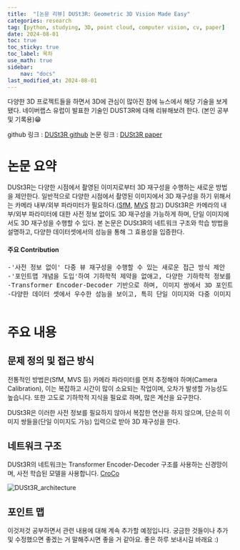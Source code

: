 ```yaml
---
title:  "[논문 리뷰] DUSt3R: Geometric 3D Vision Made Easy" 
categories: research
tag: [python, studying, 3D, point cloud, computer vision, cv, paper]
date: 2024-08-01
toc: true
toc_sticky: true
toc_label: 목차
use_math: true
sidebar:
    nav: "docs"
last_modified_at: 2024-08-01
---
```



다양한 3D 프로젝트들을 하면서 3D에 관심이 많아진 참에 뉴스에서 해당 기술을 보게됐다. 네이버랩스 유럽이 발표한 기술인 DUST3R에 대해 리뷰해보려 한다. (본인 공부 및 기록용)😁

github 링크 : [DUSt3R github](https://github.com/naver/dust3r)
논문 링크 : [DUSt3R paper](https://arxiv.org/abs/2312.14132)

# 논문 요약
DUSt3R는 다양한 시점에서 촬영된 이미지로부터 3D 재구성을 수행하는 새로운 방법을 제안한다. 일반적으로 다양한 시점에서 촬영된 이미지에서 3D 재구성을 하기 위해서는 카메라 내부/외부 파라미터가 필요하다.([SfM](https://en.wikipedia.org/wiki/Structure_from_motion), [MVS](https://slazebni.cs.illinois.edu/fall22/lec20_multiview_stereo.pdf) 참고) DUSt3R은 카메라의 내부/외부 파라미터에 대한 사전 정보 없이도 3D 재구성을 가능하게 하며, 단일 이미지에서도 3D 재구성을 수행할 수 있다. 본 논문은 DUSt3R의 네트워크 구조와 학습 방법을 설명하고, 다양한 데이터셋에서의 성능을 통해 그 효용성을 입증한다.

<div class="notice--info">
    <h4> 주요 Contribution </h4>
    <pre>
-'사전 정보 없이' 다중 뷰 재구성을 수행할 수 있는 새로운 접근 방식 제안
-'포인트맵 개념을 도입'하여 기하학적 제약을 없애고, 다양한 기하학적 정보를 학습할 수 있음
-Transformer Encoder-Decoder 기반으로 하며, 이미지 쌍에서 3D 포인트 맵을 예측
-다양한 데이터 셋에서 우수한 성능을 보이고, 특히 단일 이미지와 다중 이미지 재구성 모두에서 높은 정확도를 보임
    </pre>
</div>


# 주요 내용

## 문제 정의 및 접근 방식
전통적인 방법은(SfM, MVS 등) 카메라 파라미터를 먼저 추정해야 하며(Camera Calibration), 이는 복잡하고 시간이 많이 소요되는 작업이며, 오차가 발생할 가능성도 높습니다. 또한 고도로 기하학적 지식을 필요로 하며, 많은 계산을 요구한다.

DUSt3R은 이러한 사전 정보를 필요하지 않아서 복잡한 연산을 하지 않으며, 단순히 이미지 쌍들을(단일 이미지도 가능) 입력으로 받아 3D 재구성을 한다.


## 네트워크 구조
DUSt3R의 네트워크는 Transformer Encoder-Decoder 구조를 사용하는 신경망이며, 사전 학습된 모델을 사용합니다. [CroCo](https://arxiv.org/abs/2211.10408)

![DUSt3R_architecture]({{site.url}}/assets/images/DUSt3R_architecture.png)

## 포인트 맵





이것저것 공부하면서 관련 내용에 대해 계속 추가할 예정입니다. 궁금한 것들이나 추가 및 수정했으면 좋겠는 거 말해주시면 좋을 거 같아요.
좋은 하루 보내시길 바래요 :)
